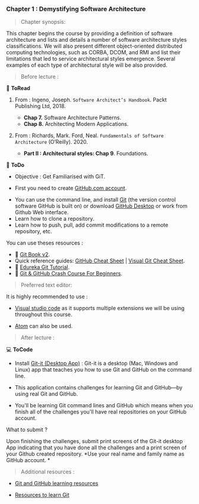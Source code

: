 ### Chapter 1 : Demystifying Software Architecture

> Chapter synopsis:

This chapter begins the course by providing a definition of software architecture and lists and details a number of software architecture styles classifications. We will also present different object-oriented distributed computing technologies, such as CORBA, DCOM, and RMI and list their limitations that led to service architectural styles emergence. Several examples of each type of architectural style will be also provided.


> Before lecture : 

:book: **ToRead**

1.  From : Ingeno, Joseph. `Software Architect’s Handbook`. Packt Publishing Ltd, 2018.
 
	* **Chap 7.** Software Architecture Patterns.
	* **Chap 8.** Architecting Modern Applications.

1. From : Richards, Mark. Ford, Neal. `Fundamentals of Software Architecture` (O’Reilly). 2020.

	* **Part II : Architectural styles: Chap 9**. Foundations.


:pencil: **ToDo** 

- Objective : Get Familiarised with GiT.
* First you need to create [GitHub.com account](http://github.com).
- You can use the command line, and install [Git](https://git-scm.com/downloads) (the version control software GitHub is built on) or download [GitHub Desktop](https://desktop.github.com/) or work from Github Web interface.
- Learn how to clone a repository.
- Learn how to push, pull, add commit modifications to a remote repository, etc.

You can use theses resources : 

- :link: [Git Book v2](https://git-scm.com/book/en/v2).
- Quick reference guides: [GitHub Cheat Sheet](https://training.github.com/) | [Visual Git Cheat Sheet](https://ndpsoftware.com/git-cheatsheet.html).
- :link: [Edureka Git Tutorial](https://www.youtube.com/watch?v=xuB1Id2Wxak).
- :link: [Git & GitHub Crash Course For Beginners](https://www.youtube.com/watch?v=SWYqp7iY_Tc&t=193s).
 
 > Preferred text editor:
 
 It is highly recommended to use :

- [Visual studio code](https://code.visualstudio.com/docs/setup/setup-overview) as it supports multiple extensions we will be using throughout this course.

- [Atom](https://atom.io/) can also be used.

> After lecture : 

:computer: **ToCode** 

- Install [Git-it (Desktop App)](https://github.com/jlord/git-it-electron/releases) : Git-it is a desktop (Mac, Windows and Linux) app that teaches you how to use Git and GitHub on the command line. 

- This application contains challenges for learning Git and GitHub—by using real Git and GitHub.

- You'll be learning Git command lines and GitHub which means when you finish all of the challenges you'll have real repositories on your GitHub account.

What to submit ?

Upon finishing the challenges, submit print screens of the Git-it desktop App indicating that you have done all the challenges and a print screen of your Github created repository. *Use your real name and family name as GitHub account. *

> Additional resources : 

- [Git and GitHub learning resources](https://docs.github.com/en/github/getting-started-with-github/git-and-github-learning-resources)

- [Resources to learn Git](https://try.github.io/)


